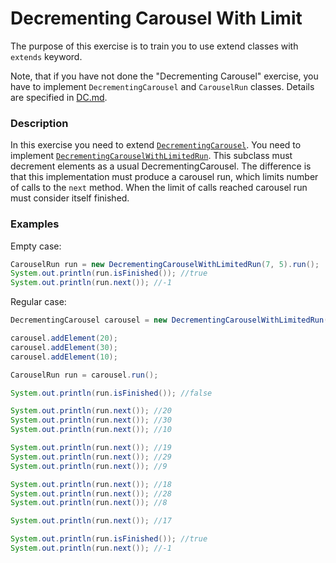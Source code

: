 # Decrementing Carousel With Limit

The purpose of this exercise is to train you to use extend classes with `extends` keyword.

Note, that if you have not done the "Decrementing Carousel" exercise,
you have to implement `DecrementingCarousel` and `CarouselRun` classes.
Details are specified in [DC.md](DC.md).

### Description

In this exercise you need to extend [`DecrementingCarousel`](src/main/java/com/epam/rd/autotasks/DecrementingCarousel.java).
You need to implement [`DecrementingCarouselWithLimitedRun`](src/main/java/com/epam/rd/autotasks/DecrementingCarouselWithLimitedRun.java).
This subclass must decrement elements as a usual DecrementingCarousel.
The difference is that this implementation must produce a carousel run,
which limits number of calls to the `next` method.
When the limit of calls reached carousel run must consider itself finished.

### Examples

Empty case:
```java
CarouselRun run = new DecrementingCarouselWithLimitedRun(7, 5).run();
System.out.println(run.isFinished()); //true
System.out.println(run.next()); //-1
```

Regular case:
```java
DecrementingCarousel carousel = new DecrementingCarouselWithLimitedRun(7, 10);

carousel.addElement(20);
carousel.addElement(30);
carousel.addElement(10);

CarouselRun run = carousel.run();

System.out.println(run.isFinished()); //false

System.out.println(run.next()); //20
System.out.println(run.next()); //30
System.out.println(run.next()); //10

System.out.println(run.next()); //19
System.out.println(run.next()); //29
System.out.println(run.next()); //9

System.out.println(run.next()); //18
System.out.println(run.next()); //28
System.out.println(run.next()); //8

System.out.println(run.next()); //17

System.out.println(run.isFinished()); //true
System.out.println(run.next()); //-1
```